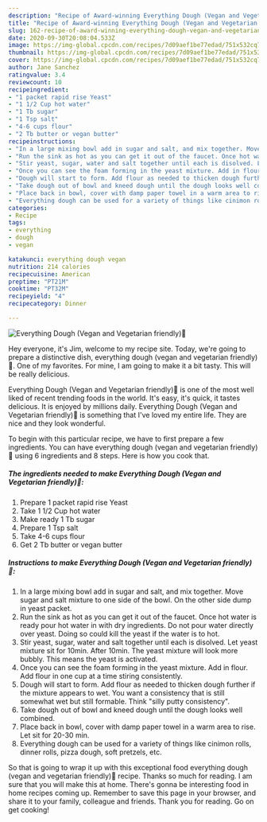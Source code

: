 ```yaml
---
description: "Recipe of Award-winning Everything Dough (Vegan and Vegetarian friendly)🍞"
title: "Recipe of Award-winning Everything Dough (Vegan and Vegetarian friendly)🍞"
slug: 162-recipe-of-award-winning-everything-dough-vegan-and-vegetarian-friendly
date: 2020-09-30T20:08:04.533Z
image: https://img-global.cpcdn.com/recipes/7d09aef1be77edad/751x532cq70/everything-dough-vegan-and-vegetarian-friendly🍞-recipe-main-photo.jpg
thumbnail: https://img-global.cpcdn.com/recipes/7d09aef1be77edad/751x532cq70/everything-dough-vegan-and-vegetarian-friendly🍞-recipe-main-photo.jpg
cover: https://img-global.cpcdn.com/recipes/7d09aef1be77edad/751x532cq70/everything-dough-vegan-and-vegetarian-friendly🍞-recipe-main-photo.jpg
author: Jane Sanchez
ratingvalue: 3.4
reviewcount: 10
recipeingredient:
- "1 packet rapid rise Yeast"
- "1 1/2 Cup hot water"
- "1 Tb sugar"
- "1 Tsp salt"
- "4-6 cups flour"
- "2 Tb butter or vegan butter"
recipeinstructions:
- "In a large mixing bowl add in sugar and salt, and mix together. Move sugar and salt mixture to one side of the bowl. On the other side dump in yeast packet."
- "Run the sink as hot as you can get it out of the faucet. Once hot water is ready pour hot water in with dry ingredients. Do not pour water directly over yeast. Doing so could kill the yeast if the water is to hot."
- "Stir yeast, sugar, water and salt together until each is disolved. Let yeast mixture sit for 10min. After 10min. The yeast mixture will look more bubbly. This means the yeast is activated."
- "Once you can see the foam forming in the yeast mixture. Add in flour. Add flour in one cup at a time stiring consistently."
- "Dough will start to form. Add flour as needed to thicken dough further if the mixture appears to wet. You want a consistency that is still somewhat wet but still formable. Think &#34;silly putty consistency&#34;."
- "Take dough out of bowl and kneed dough until the dough looks well combined."
- "Place back in bowl, cover with damp paper towel in a warm area to rise. Let sit for 20-30 min."
- "Everything dough can be used for a variety of things like cinimon rolls, dinner rolls, pizza dough, soft pretzels, etc."
categories:
- Recipe
tags:
- everything
- dough
- vegan

katakunci: everything dough vegan 
nutrition: 214 calories
recipecuisine: American
preptime: "PT21M"
cooktime: "PT32M"
recipeyield: "4"
recipecategory: Dinner

---
```



![Everything Dough (Vegan and Vegetarian friendly)🍞](https://img-global.cpcdn.com/recipes/7d09aef1be77edad/751x532cq70/everything-dough-vegan-and-vegetarian-friendly🍞-recipe-main-photo.jpg)

Hey everyone, it's Jim, welcome to my recipe site. Today, we're going to prepare a distinctive dish, everything dough (vegan and vegetarian friendly)🍞. One of my favorites. For mine, I am going to make it a bit tasty. This will be really delicious.

Everything Dough (Vegan and Vegetarian friendly)🍞 is one of the most well liked of recent trending foods in the world. It's easy, it's quick, it tastes delicious. It is enjoyed by millions daily. Everything Dough (Vegan and Vegetarian friendly)🍞 is something that I've loved my entire life. They are nice and they look wonderful.




To begin with this particular recipe, we have to first prepare a few ingredients. You can have everything dough (vegan and vegetarian friendly)🍞 using 6 ingredients and 8 steps. Here is how you cook that.

<!--inarticleads1-->

##### The ingredients needed to make Everything Dough (Vegan and Vegetarian friendly)🍞:

1. Prepare 1 packet rapid rise Yeast
1. Take 1 1/2 Cup hot water
1. Make ready 1 Tb sugar
1. Prepare 1 Tsp salt
1. Take 4-6 cups flour
1. Get 2 Tb butter or vegan butter




<!--inarticleads2-->

##### Instructions to make Everything Dough (Vegan and Vegetarian friendly)🍞:

1. In a large mixing bowl add in sugar and salt, and mix together. Move sugar and salt mixture to one side of the bowl. On the other side dump in yeast packet.
1. Run the sink as hot as you can get it out of the faucet. Once hot water is ready pour hot water in with dry ingredients. Do not pour water directly over yeast. Doing so could kill the yeast if the water is to hot.
1. Stir yeast, sugar, water and salt together until each is disolved. Let yeast mixture sit for 10min. After 10min. The yeast mixture will look more bubbly. This means the yeast is activated.
1. Once you can see the foam forming in the yeast mixture. Add in flour. Add flour in one cup at a time stiring consistently.
1. Dough will start to form. Add flour as needed to thicken dough further if the mixture appears to wet. You want a consistency that is still somewhat wet but still formable. Think &#34;silly putty consistency&#34;.
1. Take dough out of bowl and kneed dough until the dough looks well combined.
1. Place back in bowl, cover with damp paper towel in a warm area to rise. Let sit for 20-30 min.
1. Everything dough can be used for a variety of things like cinimon rolls, dinner rolls, pizza dough, soft pretzels, etc.




So that is going to wrap it up with this exceptional food everything dough (vegan and vegetarian friendly)🍞 recipe. Thanks so much for reading. I am sure that you will make this at home. There's gonna be interesting food in home recipes coming up. Remember to save this page in your browser, and share it to your family, colleague and friends. Thank you for reading. Go on get cooking!
